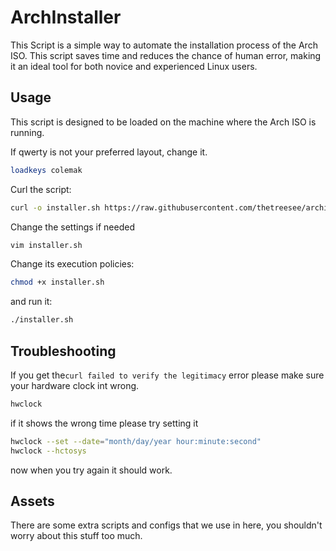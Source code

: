 # ArchInstaller

This Script is a simple way to automate the installation process of the Arch ISO. This script saves time and reduces the chance of human error, making it an ideal tool for both novice and experienced Linux users.

## Usage

This script is designed to be loaded on the machine where the Arch ISO is running.

If qwerty is not your preferred layout, change it.

```bash
loadkeys colemak
```
Curl the script:

```bash
curl -o installer.sh https://raw.githubusercontent.com/thetreesee/archinstaller/main/installer.sh
```

Change the settings if needed

```bash
vim installer.sh
```

Change its execution policies:

```bash
chmod +x installer.sh
```

and run it:

```bash
./installer.sh
```
## Troubleshooting

If you get the`curl failed to verify the legitimacy` error
please make sure your hardware clock int wrong.

```bash
hwclock
```

if it shows the wrong time please try setting it

```bash
hwclock --set --date="month/day/year hour:minute:second"
hwclock --hctosys
```

now when you try again it should work.

## Assets

There are some extra scripts and configs that we use in here, you shouldn't worry about this stuff too much.
